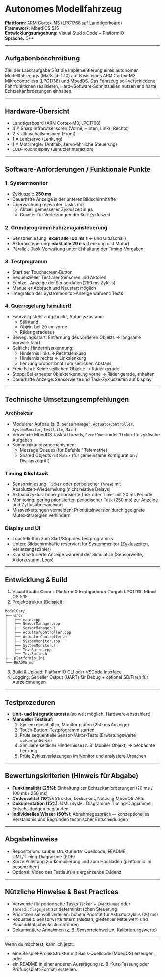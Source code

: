 # Autonomes Modellfahrzeug
**Plattform:** ARM Cortex-M3 (LPC1768 auf Landtigerboard)  
**Framework:** Mbed OS 5.15  
**Entwicklungsumgebung:** Visual Studio Code + PlatformIO  
**Sprache:** C++

---

## Aufgabenbeschreibung
Ziel der Laboraufgabe 5 ist die Implementierung eines autonomen Modellfahrzeugs (Maßstab 1:10) auf Basis eines ARM Cortex‑M3 Mikrocontrollers (LPC1768) und MbedOS. Das Fahrzeug soll verschiedene Fahrfunktionen realisieren, Hard‑/Software‑Schnittstellen nutzen und harte Echtzeitanforderungen einhalten.

---

## Hardware‑Übersicht
- Landtigerboard (ARM Cortex‑M3, LPC1768)  
- 4 × Sharp Infrarotsensoren (Vorne, Hinten, Links, Rechts)  
- 2 × Ultraschallsensoren (Front)  
- 1 × Lenkservo (Lenkung)  
- 1 × Motorregler (Antrieb; servo‑ähnliche Steuerung)  
- LCD‑Touchdisplay (Benutzerinteraktion)

---

## Software‑Anforderungen / Funktionale Punkte

### 1. Systemmonitor
- Zykluszeit: **250 ms**  
- Dauerhafte Anzeige in der unteren Bildschirmhälfte  
- Überwachung relevanter Tasks mit:
  - Aktuell gemessener Zykluszeit in **µs**
  - Counter für Verletzungen der Soll‑Zykluszeit

### 2. Grundprogramm Fahrzeugansteuerung
- Sensoreinlesung: **exakt alle 100 ms** (IR‑ und Ultraschall)  
- Aktoransteuerung: **exakt alle 20 ms** (Lenkung und Motor)  
- Parallele Task‑Verwaltung unter Einhaltung der Timing‑Vorgaben

### 3. Testprogramm
- Start per Touchscreen‑Button  
- Sequenzieller Test aller Sensoren und Aktoren  
- Echtzeit‑Anzeige der Sensordaten (250 ms Zyklus)  
- Manueller Abbruch und Neustart möglich  
- Integration der Systemmonitor‑Anzeige während Tests

### 4. Querregelung (simuliert)
- Fahrzeug steht aufgebockt, Anfangszustand:
  - Stillstand
  - Objekt bei 20 cm vorne
  - Räder geradeaus
- Bewegungsstart: Entfernung des vorderen Objekts → langsame Vorwärtsfahrt  
- Seitliche Hinderniserkennung:
  - Hindernis links → Rechtslenkung
  - Hindernis rechts → Linkslenkung
  - Lenkung proportional zum seitlichen Abstand
- Freie Fahrt: Keine seitlichen Objekte → Räder gerade
- Stopp: Bei erneuter Objekterkennung vorne → Räder gerade, anhalten
- Dauerhafte Anzeige: Sensorwerte und Task‑Zykluszeiten auf Display

---

## Technische Umsetzungsempfehlungen

### Architektur
- Modularer Aufbau (z. B. `SensorManager`, `ActuatorController`, `SystemMonitor`, `TestSuite`, `Main`)  
- Verwende MbedOS Tasks/Threads, `EventQueue` oder `Ticker` für zyklische Aufgaben  
- Kommunikationsmechanismen:
  - Message Queues (für Befehle / Telemetrie)
  - Shared Objects mit `Mutex` (für gemeinsame Konfiguration / Displayzugriff)

### Timing & Echtzeit
- Sensoreinlesung: `Ticker` oder periodischer `Thread` mit Absolutzeit‑Wiederholung (nicht relative Delays)  
- Aktuatorzyklus: höher priorisierte Task oder Timer mit 20 ms Periode  
- Monitoring: gering priorisierter, periodischer Task (250 ms) zur Anzeige und Zyklusüberwachung  
- Missverkettungen vermeiden: Prioritätsinversion durch geeignete Mutex‑Strategien verhindern

### Display und UI
- Touch‑Button zum Start/Stop des Testprogramms  
- Untere Bildschirmhälfte reserviert für Systemmonitor (Zykluszeiten, Verletzungszähler)  
- Klar strukturierte Anzeige während der Simulation (Sensorwerte, Aktorzustand, Logs)

---

## Entwicklung & Build
1. Visual Studio Code + PlatformIO konfigurieren (Target: LPC1768, Mbed OS 5.15)  
2. Projektstruktur (Beispiel):
```
ModelCar/
├── src/
│   ├── main.cpp
│   ├── SensorManager.cpp
│   ├── SensorManager.h
│   ├── ActuatorController.cpp
│   ├── ActuatorController.h
│   ├── SystemMonitor.cpp
│   ├── SystemMonitor.h
│   ├── TestSuite.cpp
│   └── TestSuite.h
├── platformio.ini
└── README.md
```
3. Build & Upload: PlatformIO CLI oder VSCode Interface  
4. Logging: Serieller Output (UART) für Debug + optional SD/Flash für Aufzeichnungen

---

## Testprozeduren
- **Unit‑ und Integrationstests** (so weit möglich, Hardware‑abstrahiert)  
- **Manueller Testlauf**:
  1. System einschalten, Monitor prüfen (250 ms Anzeige)  
  2. Touch‑Button: Testprogramm starten  
  3. Prüfe sequentielle Sensor‑/Aktor‑Tests (Erwartungswerte dokumentieren)  
  4. Simuliere seitliche Hindernisse (z. B. Mobiles Objekt) → beobachte Lenkung  
  5. Prüfe Zyklusverletzungen im Monitor und analysiere Ursachen

---

## Bewertungskriterien (Hinweis für Abgabe)
- **Funktionalität (25%)**: Einhaltung der Echtzeitanforderungen (20 ms / 100 ms / 250 ms)  
- **Codequalität (10%)**: Struktur, Lesbarkeit, Nutzung MbedOS‑APIs  
- **Dokumentation (15%)**: UML/SysML Diagramme, Timing‑Diagramme, Entscheidungen begründen  
- **Individuelles Wissen (50%)**: Abnahmegespräch — konzeptionelles Verständnis und Begründen technischer Entscheidungen

---

## Abgabehinweise
- Repositorium: sauber strukturierter Quellcode, README, UML/Timing‑Diagramme (PDF)  
- Kurze Anleitung zur Kompilierung und zum Hochladen (platformio.ini beschreiben)  
- Optional: Video des Testlaufs als ergänzende Evidenz

---

## Nützliche Hinweise & Best Practices
- Verwende für periodische Tasks `Ticker` + `EventQueue` oder `Thread::flags_set` zur deterministischen Steuerung  
- Prioritäten sinnvoll verteilen: höhere Priorität für Aktuatorzyklus (20 ms)  
- Robustheit: Sensorwerte filtern (Median, gleitender Mittelwert) und Plausibilitätschecks durchführen  
- Dokumentiere Annahmen (z. B. Sensorreichweiten, Kalibrierungswerte)

---

Wenn du möchtest, kann ich jetzt:
- eine Beispiel‑Projektstruktur mit Basis‑Quellcode (MbedOS) erzeugen, oder
- ein README in einer anderen Ausprägung (z. B. Kurz‑Fassung oder Prüfungsblatt‑Format) erstellen.

